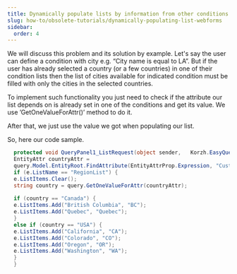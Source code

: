 ```yaml
---
title: Dynamically populate lists by information from other conditions — WebForms
slug: how-to/obsolete-tutorials/dynamically-populating-list-webforms
sidebar:
  order: 4
---
```


We will discuss this problem and its solution by example. Let's say the user can define a condition with city e.g. “City name is equal to LA”. But if the user has already selected a country (or a few countries) in one of their condition lists then the list of cities available for indicated condition must be filled with only the cities in the selected countries.

To implement such functionality you just need to check if the attribute our list depends on is already set in one of the conditions and get its value. We use ’GetOneValueForAttr()’ method to do it.

After that, we just use the value we got when populating our list.

So, here our code sample. 

```csharp
  protected void QueryPanel1_ListRequest(object sender,   Korzh.EasyQuery.WebControls.ListRequestEventArgs e) {
  EntityAttr countryAttr =
  query.Model.EntityRoot.FindAttribute(EntityAttrProp.Expression, "Customers.Country");
  if (e.ListName == "RegionList") {
  e.ListItems.Clear();
  string country = query.GetOneValueForAttr(countryAttr);
  
  if (country == "Canada") { 
  e.ListItems.Add("British Columbia", "BC");
  e.ListItems.Add("Quebec", "Quebec");
  }
  else if (country == "USA") {
  e.ListItems.Add("California", "CA");
  e.ListItems.Add("Colorado", "CO");
  e.ListItems.Add("Oregon", "OR");
  e.ListItems.Add("Washington", "WA");
  }
  }


```
